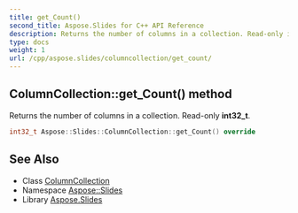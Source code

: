 ```yaml
---
title: get_Count()
second_title: Aspose.Slides for C++ API Reference
description: Returns the number of columns in a collection. Read-only int32_t.
type: docs
weight: 1
url: /cpp/aspose.slides/columncollection/get_count/
---
```

## ColumnCollection::get_Count() method


Returns the number of columns in a collection. Read-only **int32_t**.

```cpp
int32_t Aspose::Slides::ColumnCollection::get_Count() override
```

## See Also

* Class [ColumnCollection](./)
* Namespace [Aspose::Slides](../)
* Library [Aspose.Slides](../../)